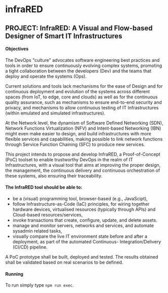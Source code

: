 # infraRED

## PROJECT: InfraRED: A Visual and Flow-based Designer of Smart IT Infrastructures

#### Objectives
The DevOps "culture" advocates software engineering best practices and tools in order to ensure continuously evolving complex systems, promoting a tight collaboration between the developers (Dev) and the teams that deploy and operate the systems (Ops). 

Current solutions and tools lack mechanisms for the ease of Design and for continuous deployment and evolution of the systems across different spaces (from IoT, to edge, core and clouds) as well as for the continuous quality assurance, such as mechanisms to ensure end-to-end security and privacy, and mechanisms to allow continuous testing of IT Infrastructures (within emulated and simulated infrastructures). 

At the Network level, the dynamism of Software Defined Networking (SDN), Network Functions Virtualization (NFV) and Intent-based Networking (IBN) might even make easier to design, and build infrastructures with more flexible services and capabilities, making possible to link network functions through Service Function Chaining (SFC) to produce new services. 

This project intends to propose and develop InfraRED, a Proof-of-Concept (PoC) toolset to enable trustworthy DevOps in the realm of IT Infrastructures, with a visual tool that aims at improving the proper design, the management, the continuous delivery and continuous orchestration of these systems, also ensuring their traceability. 

#### The InfraRED tool should be able to: 
- be a (visual) programming tool, browser-based (e.g., JavaScipt), 
- follow Infrastructure-as-Code (IaC) principles, for wiring together hardware devices, virtualised resources (typically through APIs) and Cloud-based resources/services, 
- invoke transactions that create, configure, update, and delete assets. 
- manage and monitor servers, networks and services, and automate sysadmin related tasks, 
- visually compare the live IT environment state before and after a deployment, as part of the automated Continuous- Integration/Delivery (CI/CD) pipeline. 

A PoC prototype shall be built, deployed and tested. The results obtained shall be validated based on real scenarios to be defined.

#### Running
To run simply type `npm run exec`.